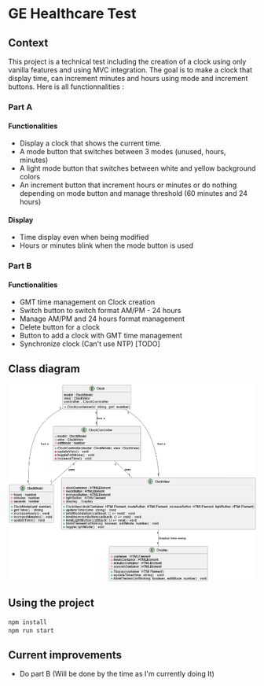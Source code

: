 # GE  Healthcare Test

## Context

This project is a technical test including the creation of a clock using only vanilla features and using MVC integration. The goal is to make a clock that display time, can increment minutes and hours using mode and increment buttons. Here is all functionnalities :

### Part A

#### Functionalities

- Display a clock that shows the current time.
- A mode button that switches between 3 modes (unused, hours, minutes)
- A light mode button that switches between white and yellow background colors
- An increment button that increment hours or minutes or do nothing depending on mode button and manage threshold (60 minutes and 24 hours)

#### Display

- Time display even when being modified
- Hours or minutes blink when the mode button is used

### Part B

#### Functionalities

- GMT time management on Clock creation
- Switch button to switch format AM/PM - 24 hours
- Manage AM/PM and 24 hours format management
- Delete button for a clock
- Button to add a clock with GMT time management
- Synchronize clock (Can't use NTP) [TODO]

## Class diagram

![Alt text](diagram.png)

## Using the project

```javascript
npm install
npm run start
```

## Current improvements

- Do part B (Will be done by the time as I'm currently doing It)